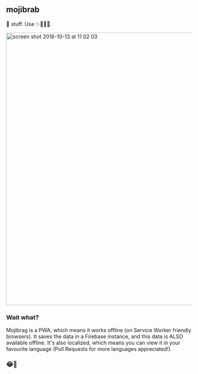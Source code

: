 ## mojibrab

📢 stuff. Use ✨🙊😂🔥.

<img width="738" alt="screen shot 2016-10-13 at 11 02 03" src="https://cloud.githubusercontent.com/assets/1369170/19360966/938b4e3e-9135-11e6-9d2f-c3fd36f14ca8.png">

### Wait what?
Mojibrag is a PWA, which means it works offline (on Service Worker friendly
browsers). It saves the data in a Firebase instance, and this data is ALSO
available offline. It's also localized, which means you can view it in
your favourite language (Pull Requests for more languages appreciated!).

### 😂🎁
